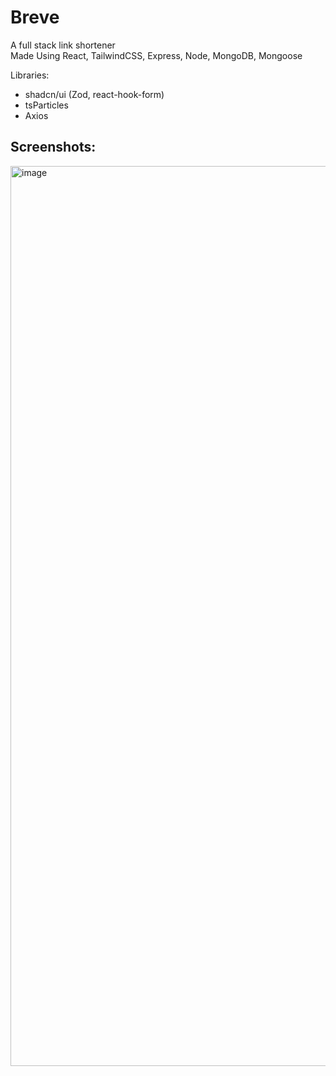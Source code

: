 # Breve

A full stack link shortener\
Made Using React, TailwindCSS, Express, Node, MongoDB, Mongoose

Libraries: 
* shadcn/ui (Zod, react-hook-form)
* tsParticles
* Axios



## Screenshots:
<img width="1440" alt="image" src="https://github.com/Swebi/breve/assets/82446436/dd3a6a77-02b3-4da4-a4d4-17860abb1967">


